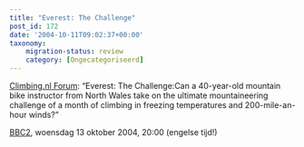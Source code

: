```yaml
---
title: "Everest: The Challenge"
post_id: 172
date: '2004-10-11T09:02:37+00:00'
taxonomy:
    migration-status: review
    category: [Ongecategoriseerd]
---
```

[Climbing.nl Forum](http://forum.climbing.nl/59078.html): “Everest: The Challenge:Can a 40-year-old mountain bike instructor from North Wales take on the ultimate mountaineering challenge of a month of climbing in freezing temperatures and 200-mile-an-hour winds?”

[BBC2](http://www.bbc.co.uk/bbctwo/), woensdag 13 oktober 2004, 20:00 (engelse tijd!)